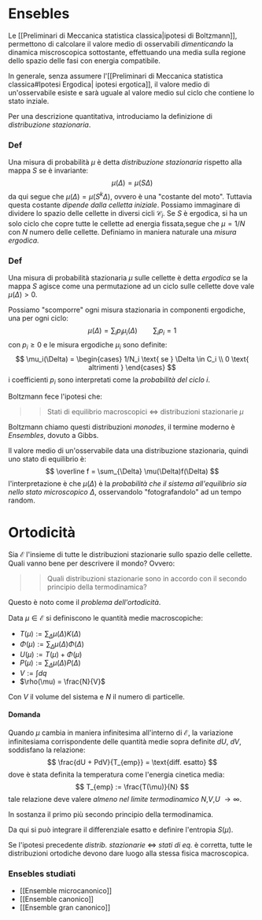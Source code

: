 # Ensebles
Le [[Preliminari di Meccanica statistica classica|ipotesi di Boltzmann]], permettono di calcolare il valore  medio di osservabili _dimenticando_ la dinamica miscroscopica sottostante, effettuando una media sulla regione dello spazio delle fasi con energia compatibile.

In generale, senza assumere l'[[Preliminari di Meccanica statistica classica#Ipotesi Ergodica| ipotesi ergotica]], il valore medio di un'osservabile esiste e sarà uguale al valore medio sul ciclo che contiene lo stato inziale.

Per una descrizione quantitativa, introduciamo la definizione di _distribuzione stazionaria_.
### Def 
Una misura di probabilità $\mu$ è detta _distribuzione stazionaria_  rispetto alla mappa $S$ se è invariante:
$$
\mu(\Delta) = \mu(S\Delta)
$$
da qui segue che $\mu(\Delta) = \mu(S^k \Delta)$, ovvero è una "costante del moto".  Tuttavia questa costante _dipende dalla celletta iniziale_. Possiamo immaginare di dividere lo spazio delle cellette in diversi cicli $\mathcal{C}_i$. 
Se $S$ è ergodica, si ha un solo ciclo che copre tutte le cellette ad energia fissata,segue che $\mu = 1/N$ con $N$ numero delle cellette. Definiamo in maniera naturale una _misura ergodica._
### Def
Una misura di probabilità stazionaria $\mu$ sulle cellette è detta _ergodica_ se la mappa $S$ agisce come una permutazione ad un ciclo sulle cellette dove vale $\mu(\Delta) > 0$.

Possiamo "scomporre" ogni misura stazionaria in componenti ergodiche, una per ogni ciclo:
$$
\mu(\Delta) = \sum_i p_i\mu_i(\Delta) \qquad \sum_i p_i = 1
$$
con $p_i \geq 0$ e  le misura ergodiche $\mu_i$ sono definite:
$$
\mu_i(\Delta) = 
\begin{cases}
1/N_i \text{  se  } \Delta \in C_i \\
0 \text{ altrimenti }
\end{cases}
$$
i coefficienti $p_i$ sono interpretati come la _probabilità del ciclo i_.

Boltzmann fece l'ipotesi che:
>> Stati di equilibrio macroscopici $\iff$ distribuzioni stazionarie $\mu$

Boltzmann chiamo questi distribuzioni _monodes_, il termine moderno è _Ensembles_, dovuto a Gibbs.

Il valore medio di un'osservabile data una distribuzione stazionaria, quindi uno stato di equilibrio è:
$$
\overline f = \sum_{\Delta} \mu(\Delta)f(\Delta)
$$
l'interpretazione è che $\mu(\Delta)$ è la _probabilità  che il sistema all'equilibrio sia nello stato microscopico_ $\Delta$, osservandolo "fotografandolo" ad un tempo random.

# Ortodicità
Sia $\mathcal{E}$ l'insieme di tutte le distribuzioni stazionarie sullo spazio delle cellette. Quali vanno bene per descrivere il mondo? Ovvero:
>> Quali distribuzioni stazionarie sono in accordo con il secondo principio della termodinamica?

Questo è noto come il _problema dell'ortodicità_.

Data $\mu \in \mathcal{E}$ si definiscono le quantità medie macroscopiche:
- $T(\mu) := \sum_{\Delta} \mu(\Delta) K(\Delta)$
- $\Phi(\mu) := \sum_{\Delta} \mu(\Delta) \Phi(\Delta)$
- $U(\mu) := T(\mu) + \Phi(\mu)$
- $P(\mu) := \sum_{\Delta} \mu(\Delta) P(\Delta)$
- $V := \int dq$
- $\rho(\mu)  = \frac{N}{V}$

Con $V$ il volume del sistema e $N$ il numero di particelle.

#### Domanda
Quando $\mu$ cambia in maniera infinitesima all'interno di $\mathcal{E}$, la variazione infinitesiama corrispondente delle quantità medie sopra definite $dU$, $dV$, soddisfano la relazione:
$$
\frac{dU + PdV}{T_{emp}} = \text{diff. esatto}
$$
dove è stata definita la temperatura come l'energia cinetica media:
$$
T_{emp} := \frac{T(\mu)}{N}
$$
tale relazione deve valere _almeno nel limite termodinamico_ $N$,$V$,$U$ $\to \infty$.

In sostanza il primo più secondo principio della termodinamica. 

Da qui si può integrare il differenziale esatto e definire l'entropia $S(\mu)$.

Se l'ipotesi precedente _distrib. stazionarie_ $\iff$ _stati di eq._ è corretta, tutte le distribuzioni ortodiche devono dare luogo alla stessa fisica macroscopica.

### Ensebles studiati
- [[Ensemble microcanonico]]
- [[Ensemble canonico]]
- [[Ensemble gran canonico]]